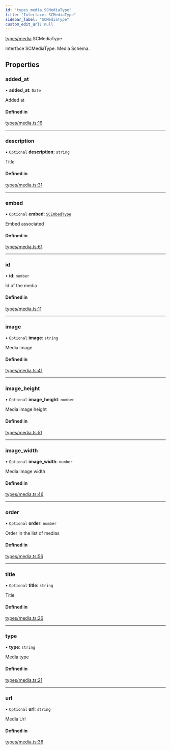 ```yaml
---
id: "types_media.SCMediaType"
title: "Interface: SCMediaType"
sidebar_label: "SCMediaType"
custom_edit_url: null
---
```


[types/media](../modules/types_media).SCMediaType

Interface SCMediaType.
Media Schema.

## Properties

### added\_at

• **added\_at**: `Date`

Added at

#### Defined in

[types/media.ts:16](https://github.com/selfcommunity/community-ui/blob/9148e4e/packages/sc-core/src/types/media.ts#L16)

___

### description

• `Optional` **description**: `string`

Title

#### Defined in

[types/media.ts:31](https://github.com/selfcommunity/community-ui/blob/9148e4e/packages/sc-core/src/types/media.ts#L31)

___

### embed

• `Optional` **embed**: [`SCEmbedType`](types_embed.SCEmbedType)

Embed associated

#### Defined in

[types/media.ts:61](https://github.com/selfcommunity/community-ui/blob/9148e4e/packages/sc-core/src/types/media.ts#L61)

___

### id

• **id**: `number`

Id of the media

#### Defined in

[types/media.ts:11](https://github.com/selfcommunity/community-ui/blob/9148e4e/packages/sc-core/src/types/media.ts#L11)

___

### image

• `Optional` **image**: `string`

Media image

#### Defined in

[types/media.ts:41](https://github.com/selfcommunity/community-ui/blob/9148e4e/packages/sc-core/src/types/media.ts#L41)

___

### image\_height

• `Optional` **image\_height**: `number`

Media image height

#### Defined in

[types/media.ts:51](https://github.com/selfcommunity/community-ui/blob/9148e4e/packages/sc-core/src/types/media.ts#L51)

___

### image\_width

• `Optional` **image\_width**: `number`

Media image width

#### Defined in

[types/media.ts:46](https://github.com/selfcommunity/community-ui/blob/9148e4e/packages/sc-core/src/types/media.ts#L46)

___

### order

• `Optional` **order**: `number`

Order in the list of medias

#### Defined in

[types/media.ts:56](https://github.com/selfcommunity/community-ui/blob/9148e4e/packages/sc-core/src/types/media.ts#L56)

___

### title

• `Optional` **title**: `string`

Title

#### Defined in

[types/media.ts:26](https://github.com/selfcommunity/community-ui/blob/9148e4e/packages/sc-core/src/types/media.ts#L26)

___

### type

• **type**: `string`

Media type

#### Defined in

[types/media.ts:21](https://github.com/selfcommunity/community-ui/blob/9148e4e/packages/sc-core/src/types/media.ts#L21)

___

### url

• `Optional` **url**: `string`

Media Url

#### Defined in

[types/media.ts:36](https://github.com/selfcommunity/community-ui/blob/9148e4e/packages/sc-core/src/types/media.ts#L36)
